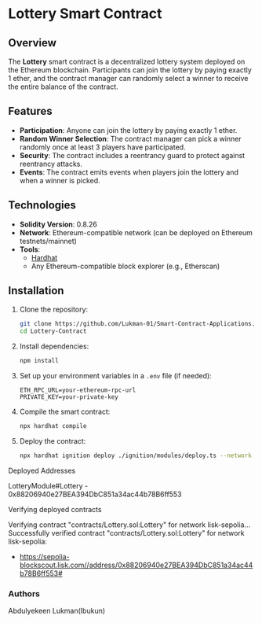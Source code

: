 # Lottery Smart Contract

## Overview

The **Lottery** smart contract is a decentralized lottery system deployed on the Ethereum blockchain. Participants can join the lottery by paying exactly 1 ether, and the contract manager can randomly select a winner to receive the entire balance of the contract.

## Features

- **Participation**: Anyone can join the lottery by paying exactly 1 ether.
- **Random Winner Selection**: The contract manager can pick a winner randomly once at least 3 players have participated.
- **Security**: The contract includes a reentrancy guard to protect against reentrancy attacks.
- **Events**: The contract emits events when players join the lottery and when a winner is picked.

## Technologies

- **Solidity Version**: 0.8.26
- **Network**: Ethereum-compatible network (can be deployed on Ethereum testnets/mainnet)
- **Tools**:
  - [Hardhat](https://hardhat.org/)
  - Any Ethereum-compatible block explorer (e.g., Etherscan)

## Installation

1. Clone the repository:
   ```bash
   git clone https://github.com/Lukman-01/Smart-Contract-Applications.git
   cd Lottery-Contract
   ```

2. Install dependencies:
   ```bash
   npm install
   ```

3. Set up your environment variables in a `.env` file (if needed):
   ```
   ETH_RPC_URL=your-ethereum-rpc-url
   PRIVATE_KEY=your-private-key
   ```

4. Compile the smart contract:
   ```bash
   npx hardhat compile
   ```

5. Deploy the contract:
   ```bash
   npx hardhat ignition deploy ./ignition/modules/deploy.ts --network lisk-sepolia --verify
   ```

Deployed Addresses

LotteryModule#Lottery - 0x88206940e27BEA394DbC851a34ac44b78B6ff553

Verifying deployed contracts

Verifying contract "contracts/Lottery.sol:Lottery" for network lisk-sepolia...
Successfully verified contract "contracts/Lottery.sol:Lottery" for network lisk-sepolia:
  - https://sepolia-blockscout.lisk.com//address/0x88206940e27BEA394DbC851a34ac44b78B6ff553#
  
### Authors

Abdulyekeen Lukman(Ibukun)